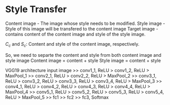# Style Transfer

Content image - The image whose style needs to be modified.
Style image - Style of this image will be transfered to the content image
Target image - contains content of the content image and style of the style image.

$C_c$ and $S_c$: Content and style of the content image, respectively.


So, we need to separte the content and style from both content image and style image
Content image = content + style
Style image = content + style



VGG19 architecture
input image >>
conv1_1, ReLU > conv1_2, ReLU > MaxPool_1 >>
conv2_1, ReLU > conv2_2, ReLU > MaxPool_2 >>
conv3_1, ReLU > conv3_2, ReLU > conv3_3, ReLU > conv3_4, ReLU > MaxPool_3 >>
conv4_1, ReLU > conv4_2, ReLU > conv4_3, ReLU > conv4_4, ReLU > MaxPool_4 >>
conv5_1, ReLU > conv5_2, ReLU > conv5_3, ReLU > conv5_4, ReLU > MaxPool_5 >>
fc1 >> fc2 >> fc3, Softmax
